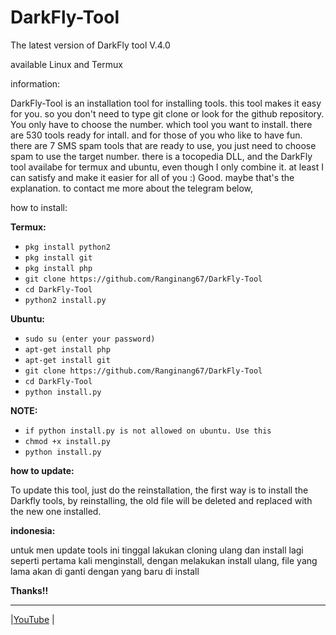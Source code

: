 # DarkFly-Tool
The latest version of DarkFly tool V.4.0

available Linux and Termux

information:

DarkFly-Tool is an installation tool for installing tools. this tool makes it easy for you. so you don't need to type git clone or look for the github repository. You only have to choose the number. which tool you want to install. there are 530 tools ready for intall. and for those of you who like to have fun. there are 7 SMS spam tools that are ready to use, you just need to choose spam to use the target number. there is a tocopedia DLL, and the DarkFly tool availabe for termux and ubuntu, even though I only combine it. at least I can satisfy and make it easier for all of you :)
Good. maybe that's the explanation. to contact me more about the telegram below,

how to install:

**Termux:**

* `pkg install python2`
* `pkg install git`
* `pkg install php`
* `git clone https://github.com/Ranginang67/DarkFly-Tool`
* `cd DarkFly-Tool`
* `python2 install.py`

**Ubuntu:**

* `sudo su (enter your password)`
* `apt-get install php`
* `apt-get install git`
* `git clone https://github.com/Ranginang67/DarkFly-Tool`
* `cd DarkFly-Tool`
* `python install.py`

**NOTE:**

* `if python install.py is not allowed on ubuntu. Use this`
* `chmod +x install.py`
* `python install.py`
 
**how to update:**

To update this tool, just do the reinstallation, the first way is to install the Darkfly tools, by reinstalling, the old file will be deleted and replaced with the new one installed.

**indonesia:**

untuk men update tools ini tinggal lakukan cloning ulang dan install lagi seperti pertama kali menginstall, dengan melakukan install ulang, file yang lama akan di ganti dengan yang baru di install

 **Thanks!!**
 
 <hr>
 
|[YouTube](https://www.youtube.com/channel/UCNMD5U02GFeWLqmrl_XSPGQ)
|
